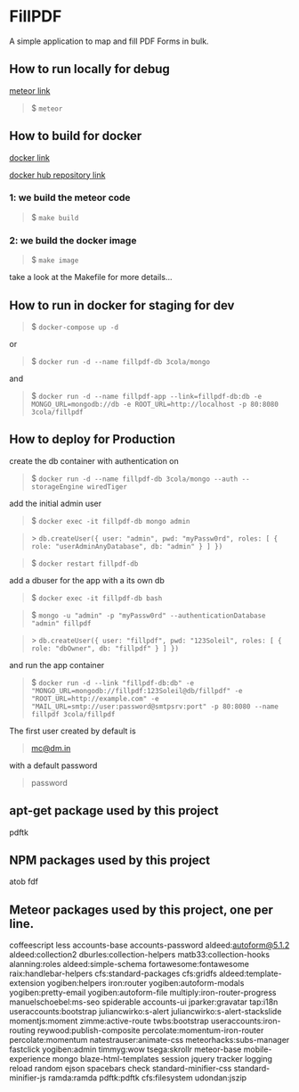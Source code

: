 # FillPDF
A simple application to map and fill PDF Forms in bulk.

## How to run locally for debug
[meteor link](https://www.meteor.com)
> $ `meteor`

## How to build for docker
[docker link](https://www.docker.com)

[docker hub repository link](https://hub.docker.com/r/3cola/fillpdf/)

### 1: we build the meteor code
> $ `make build`

### 2: we build the docker image
> $ `make image`

take a look at the Makefile for more details...

## How to run in docker for staging for dev
> $ `docker-compose up -d`

or

> $ `docker run -d --name fillpdf-db 3cola/mongo`

and

> $ `docker run -d --name fillpdf-app --link=fillpdf-db:db -e MONGO_URL=mongodb://db -e ROOT_URL=http://localhost -p 80:8080 3cola/fillpdf`

## How to deploy for Production

create the db container with authentication on

> $ `docker run -d --name fillpdf-db 3cola/mongo --auth --storageEngine wiredTiger`

add the initial admin user

> $ `docker exec -it fillpdf-db mongo admin`

> \> `db.createUser({ user: "admin", pwd: "myPassw0rd", roles: [ { role: "userAdminAnyDatabase", db: "admin" } ] })`

> $ `docker restart fillpdf-db`

add a dbuser for the app with a its own db

> $ `docker exec -it fillpdf-db bash`

> $ `mongo -u "admin" -p "myPassw0rd" --authenticationDatabase "admin" fillpdf`

> \> `db.createUser({ user: "fillpdf", pwd: "123Soleil", roles: [ { role: "dbOwner", db: "fillpdf" } ] })`

and run the app container

> $ `docker run -d --link "fillpdf-db:db" -e "MONGO_URL=mongodb://fillpdf:123Soleil@db/fillpdf" -e "ROOT_URL=http://example.com" -e "MAIL_URL=smtp://user:password@smtpsrv:port" -p 80:8080 --name fillpdf 3cola/fillpdf`

The first user created by default is
> mc@dm.in

with a default password
> password

## apt-get package used by this project
pdftk

## NPM packages used by this project
atob
fdf

## Meteor packages used by this project, one per line.
coffeescript
less
accounts-base
accounts-password
aldeed:autoform@5.1.2
aldeed:collection2
dburles:collection-helpers
matb33:collection-hooks
alanning:roles
aldeed:simple-schema
fortawesome:fontawesome
raix:handlebar-helpers
cfs:standard-packages
cfs:gridfs
aldeed:template-extension
yogiben:helpers
iron:router
yogiben:autoform-modals
yogiben:pretty-email
yogiben:autoform-file
multiply:iron-router-progress
manuelschoebel:ms-seo
spiderable
accounts-ui
jparker:gravatar
tap:i18n
useraccounts:bootstrap
juliancwirko:s-alert
juliancwirko:s-alert-stackslide
momentjs:moment
zimme:active-route
twbs:bootstrap
useraccounts:iron-routing
reywood:publish-composite
percolate:momentum-iron-router
percolate:momentum
natestrauser:animate-css
meteorhacks:subs-manager
fastclick
yogiben:admin
timmyg:wow
tsega:skrollr
meteor-base
mobile-experience
mongo
blaze-html-templates
session
jquery
tracker
logging
reload
random
ejson
spacebars
check
standard-minifier-css
standard-minifier-js
ramda:ramda
pdftk:pdftk
cfs:filesystem
udondan:jszip
